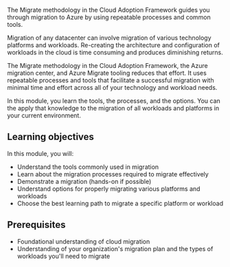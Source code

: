 The Migrate methodology in the Cloud Adoption Framework guides you through migration to Azure by using repeatable processes and common tools.

Migration of any datacenter can involve migration of various technology platforms and workloads. Re-creating the architecture and configuration of workloads in the cloud is time consuming and produces diminishing returns. 

The Migrate methodology in the Cloud Adoption Framework, the Azure migration center, and Azure Migrate tooling reduces that effort. It uses repeatable processes and tools that facilitate a successful migration with minimal time and effort across all of your technology and workload needs.

In this module, you learn the tools, the processes, and the options. You can the apply that knowledge to the migration of all workloads and platforms in your current environment.

## Learning objectives

In this module, you will:

- Understand the tools commonly used in migration
- Learn about the migration processes required to migrate effectively
- Demonstrate a migration (hands-on if possible)
- Understand options for properly migrating various platforms and workloads
- Choose the best learning path to migrate a specific platform or workload

## Prerequisites

- Foundational understanding of cloud migration
- Understanding of your organization's migration plan and the types of workloads you'll need to migrate
